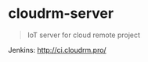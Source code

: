 cloudrm-server
=====================

> IoT server for cloud remote project


Jenkins: http://ci.cloudrm.pro/